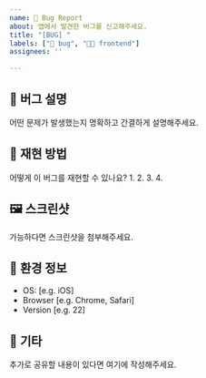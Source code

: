 ```yaml
---
name: 🐞 Bug Report
about: 앱에서 발견한 버그를 신고해주세요.
title: "[BUG] "
labels: ["🐞 bug", "🧑‍💻 frontend"]
assignees: ''

---
```


## 🐛 버그 설명
어떤 문제가 발생했는지 명확하고 간결하게 설명해주세요.

## 🔁 재현 방법
어떻게 이 버그를 재현할 수 있나요?
1. 
2. 
3. 
4. 

## 🖼️ 스크린샷
가능하다면 스크린샷을 첨부해주세요.

## 📱 환경 정보
- OS: [e.g. iOS]
- Browser [e.g. Chrome, Safari]
- Version [e.g. 22]

## 📌 기타
추가로 공유할 내용이 있다면 여기에 작성해주세요.
